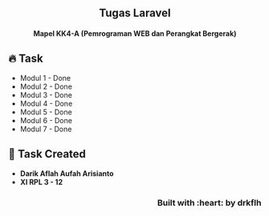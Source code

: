 

<h2 align="center"> Tugas Laravel </h2>
<h4 align="center"> Mapel KK4-A (Pemrograman WEB dan Perangkat Bergerak) <h4>

## :fire: Task

- Modul 1 - Done
- Modul 2 - Done
- Modul 3 - Done
- Modul 4 - Done
- Modul 5 - Done
- Modul 6 - Done
- Modul 7 - Done
## :man: Task Created

- **Darik Aflah Aufah Arisianto**
- **XI RPL 3 - 12**

<h3 align="right">Built with :heart: by drkflh</h3>